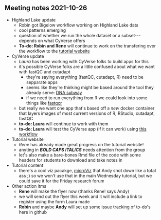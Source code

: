 ## Meeting notes 2021-10-26

- Highland Lake update
    - Robin got Bigelow workflow working on Highland Lake data
    - cool patterns emerging
    - question of whether we run the whole dataset or a subset---depends on what CyVerse offers
    - **To-do: Robin and Rene** will continue to work on the transfering over the workflow to the [tutorial website](https://maine-edna.github.io//Tutorial/)
- CyVerse update
    - *Laura* has been working with CyVerse folks to build apps for this
    - it's possible CyVerse folks are a little confused about what we want with fastQC and cutadapt
        - they're saying everything (fastQC, cutadapt, R) need to be sepparate apps
        - seems like they're thinking might be based around the tool they already serve: [DNA subway](https://dnasubway.cyverse.org/)
        - if we need to run everything from R we could look into some things like [fastqcr](http://www.sthda.com/english/wiki/fastqcr-an-r-package-facilitating-quality-controls-of-sequencing-data-for-large-numbers-of-samples)
    - but really we want one app that's based off a *new* docker container that layers images of most current versions of R, RStudio, cutadapt, fastQC
    - **to-do: Laura** will continue to work with them
    - **to-do: Laura** will test the CyVerse app (if it can work) using [this workflow](https://astrobiomike.github.io/amplicon/dada2_workflow_ex)
- Tutorial website
    - *Rene* has already made great progress on the tutorial website!
    - anyting in ***BOLD CAPS ITALICS*** needs attention from the group
    - let's also make a bare-bones Rmd file of the code with some headers for students to download and take notes in
- Tutorial content
    - there's a cool viz pacakge, [microViz](https://github.com/david-barnett/microViz) that Andy shot down like a total ass ;) so we won't use that in the main Wednesday tutorial, but we could save it for the Friday research forum
- Other action itms
    - **Rene** will make the flyer now (thanks Rene! says Andy)
    - we will send out the flyer this week and it will include a link to register using the form Laura made
    - **Robin** and maybe **Andy** will set up some issue tracking of to-do's here in github
